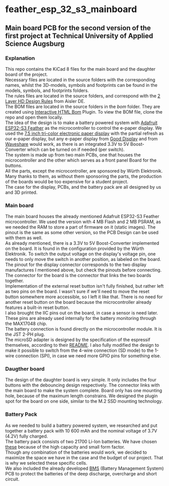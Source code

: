 # feather_esp_32_s3_mainboard

## Main board PCB for the second version of the first project at Technical University of Applied Science Augsburg

### Explanation
This repo contains the KiCad 8 files for the main board and the daughter board of the project.  
Necessary files are located in the source folders with the corresponding names, whilst the 3D-models, symbols and footprints can be found in the models, symbols, and footprints folders.  
The rules files are located in the source folders, and correspond with the [2 Layer HD Design Rules](https://community.aisler.net/t/2-layer-hd-design-rules/3732) from Aisler DE.  
The BOM files are located in the source folders in the *bom* folder. They are created using [Interactive HTML Bom](https://github.com/openscopeproject/InteractiveHtmlBom) Plugin. To view the BOM file, clone the repo and open them locally.  
The idea of the design is to make a battery powered system with [Adafruit ESP32-S3 Feather](https://www.adafruit.com/product/5477) as the microcontroller to control the e-paper display. We used the [7.5 inch tri-color electronic paper display](https://www.good-display.com/product/394.html) with the partial refresh as our e-paper display, but any e-paper display from [Good Display](https://www.good-display.com) and from [Waveshare](https://www.waveshare.com) would work, as there is an integrated 3.3V to 5V Boost-Converter which can be turned on if needed (per switch).  
The system is made up from two main PCBs, one that houses the microcontroller and the other which serves as a front panel Board for the buttons.  
All the parts, except the microcontroller, are sponsored by Würth Elektronik. Many thanks to them, as without them sponsoring the parts, the production of the boards would be too expensive for a student project.  
The case for the display, PCBs, and the battery pack are all designed by us and 3D printed.  

### Main board
The main board houses the already mentioned Adafruit ESP32-S3 Feather microcontroller. We used the version with 4 MB Flash and 2 MB PSRAM, as we needed the RAM to store a part of firmware on it (static images). The pinout is the same as some other version, so the PCB Design can be used with them as well.  
As already mentioned, there is a 3.3V to 5V Boost-Converter implemented on the board. It is found in the configuration provided by the Würth Elektronik. To switch the output voltage on the display's voltage pin, one needs to only move the switch in another position, as labeled on the board.  
The pinout for the display connector corresponds to the two display manufactures I mentioned above, but check the pinouts before connecting.  
The connector for the board is the connector that links the two boards together.  
Implementation of the external reset button isn't fully finished, but rather left as two pins on the board. I wasn't sure if we'll need to move the reset button somewhere more accessible, so I left it like that. There is no need for another reset button on the board because the microcontroller already features a built-in reset button.  
I also brought the IIC pins out on the board, in case a sensor is need later. These pins are already used internally for the battery monitoring through the MAX17048 chip.  
The battery connection is found directly on the microcontroller module. It is the JST 2-PH plug.  
The microSD adapter is designed by the specification of the espressif themselves, according to their [README](https://github.com/espressif/esp-idf/blob/master/examples/storage/sd_card/sdmmc/README.md). I also fully modified the design to make it possible to switch from the 4-wire connection (SD mode) to the 1-wire connection (SPI), in case we need more GPIO pins for something else.

### Daugther board
The design of the daughter board is very simple. It only includes the four buttons with the debouncing design respectively. 
The connector links with the main board to make the system complete.
Board only has one mounting hole, because of the maximum length constrains. We designed the plugin spot for the board on one side, similar to the M.2 SSD mounting technology.

### Battery Pack
As we needed to build a battery powered system, we researched and put together a battery pack with 10 600 mAh and the nominal voltage of 3.7V (4.2V) fully charged.  
The battery pack consists of two 21700 Li-Ion batteries. We have chosen [these](https://www.akkuteile.de/lithium-ionen-akkus/21700/bak/bak-n21700cd-53e-mit-5300mah-10a-3-6v-3-7v-li-ionen-akku_100625_3323) because of the high capacity and small form factor.  
Though any combination of the batteries would work, we decided to maximize the space we have in the case and the budget of our project. That is why we selected these specific cells.  
We also included the already developed [BMS](https://www.akkuteile.de/1s-pcb-keeppower-xzd-1s5530-schutzelektronik-7a_200501_1407) (Battery Management System) PCB to protect the batteries of the deep discharge, overcharge and short circuit.  
